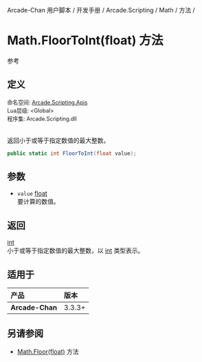Arcade-Chan 用户脚本 / 开发手册 / Arcade.Scripting / Math / 方法 /
# Math.FloorToInt(float) 方法
参考

## 定义
<div style="font-size: 90%;">
命名空间: <a href="README.md">Arcade.Scripting.Apis</a><br />
Lua层级: &lt;Global&gt;<br />
程序集: Arcade.Scripting.dll
</div><br />

返回小于或等于指定数值的最大整数。

```csharp
public static int FloorToInt(float value);
```

## 参数
- ``value`` [float](https://docs.microsoft.com/zh-cn/dotnet/api/system.single)  
  要计算的数值。

## 返回
[int](https://docs.microsoft.com/zh-cn/dotnet/api/system.int32)  
  小于或等于指定数值的最大整数，以 [int](https://docs.microsoft.com/zh-cn/dotnet/api/system.int32) 类型表示。

## 适用于
| 产品 | 版本 |
|:----|:----|
| **Arcade-Chan** | 3.3.3+ |

## 另请参阅
- [Math.Floor(float)](Math_Floor.md) 方法